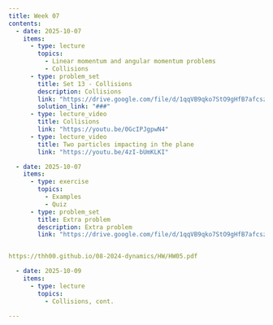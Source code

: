 ```yaml
---
title: Week 07
contents:
  - date: 2025-10-07
    items:
      - type: lecture
        topics:
          - Linear momentum and angular momentum problems
          - Collisions
      - type: problem_set
        title: Set 13 - Collisions
        description: Collisions
        link: "https://drive.google.com/file/d/1qqVB9qko7StO9gHfB7afcszugdpTWWUm/view?usp=drivesdk"
        solution_link: "###"
      - type: lecture_video
        title: Collisions
        link: "https://youtu.be/0GcIPJgpwN4"
      - type: lecture_video
        title: Two particles impacting in the plane
        link: "https://youtu.be/4zI-bUmKLKI"

  - date: 2025-10-07
    items:
      - type: exercise
        topics:
          - Examples
          - Quiz
      - type: problem_set
        title: Extra problem
        description: Extra problem
        link: "https://drive.google.com/file/d/1qqVB9qko7StO9gHfB7afcszugdpTWWUm/view?usp=drivesdk"


https://thh00.github.io/08-2024-dynamics/HW/HW05.pdf

  - date: 2025-10-09
    items:
      - type: lecture
        topics:
          - Collisions, cont.
      
---
```

      
      
